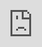 <!-- .slide: data-background="#E6F7FF" -->

# QC4EO Use Cases <!-- .element: class="r-fit-text" -->

<!-- 
<table border="0" border-style="none">
    <tr>
        <td>
          <div>
            <img src="{{asset_folder}}/uc1.png" alt="Use case 1" width="400">
            <p>Hybrid Classifiers</p>
          </div>
        </td>
        <td>
          <div>
            <img src="{{asset_folder}}/uc2.png" alt="Use case 2" width="400">
            <p>Quantum hyperparameters tuning</p>
          </div>
        </td>
        <td>
          <div>
            <img src="{{asset_folder}}/uc3.png" alt="Use case 3" width="400">
            <p>Quantum recurrent neural networks</p>
          </div>
        </td>
    </tr>
    <tr>
        <td>
          <div>
            <img src="{{asset_folder}}/uc4.png" alt="Use case 4" width="400">
            <p>Quantum diffusion models</p>
          </div>
        </td>
        <td>
          <div>
            <img src="{{asset_folder}}/uc5.png" alt="Use case 5" width="400">
            <p>Quanvolutional Neural Networks</p>
          </div>    
        </td>  
        <td>
          <div>
            <img src="{{asset_folder}}/uc6.png" alt="Use case 6" width="400">
            <p>Quantum Graph Neural Networks</p>
          </div>
        </td>
    </tr>
</table>
---
-->

<!-- .slide: data-background-transition="slide" data-background="https://www.esa.int/var/esa/storage/images/esa_multimedia/images/2020/11/interior_of_ibm_s_quantum_computer/22347919-1-eng-GB/Interior_of_IBM_s_quantum_computer.jpg" -->

<font size="5" style="color: #E6F7FF">USE CASE I</font> <!-- .element: class="r-fit-text" -->

---

<section data-transition="none">

<iframe style="position:fixed; top:0; left:0; bottom:0; right:0; width:100%; height:100%; border:none; margin:0; padding:0; overflow:hidden; z-index:999999;" src="https://www.youtube.com/embed/pl7WkG_T3M4?si=fw6NeHw_kTd2B7hi" title="YouTube video player" frameborder="0" allow="accelerometer; autoplay; clipboard-write; encrypted-media; gyroscope; picture-in-picture; web-share" referrerpolicy="strict-origin-when-cross-origin" allowfullscreen></iframe>

</section>

<section data-transition="none">

SLIDE 1.2

</section>

<section data-transition="none">

SLIDE 1.3

</section>

---

<!-- .slide: data-background-transition="slide" data-background="https://www.esa.int/var/esa/storage/images/esa_multimedia/images/2020/11/interior_of_ibm_s_quantum_computer/22347919-1-eng-GB/Interior_of_IBM_s_quantum_computer.jpg" -->

<font size="5" style="color: #E6F7FF">USE CASE II</font> <!-- .element: class="r-fit-text" -->

---

<section data-transition="none">

SLIDE 2.1

</section>

<section data-transition="none">

SLIDE 2.2

</section>

<section data-transition="none">

SLIDE 2.3

</section>

---